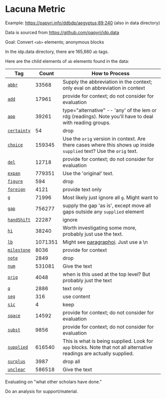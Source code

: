 # Lacuna Metric

Example: https://papyri.info/ddbdp/aegyptus;89;240 (also in data directory)

Data is sourced from https://github.com/papyri/idp.data

Goal: Convert `<ab>` elements; anonymous blocks

In the idp.data directory, there are 165,660 `ab` tags.

Here are the child elements of `ab` elements found in the data:

| Tag                                                                                    | Count   | How to Process                                                                                                                                                                                    |
|----------------------------------------------------------------------------------------|---------|---------------------------------------------------------------------------------------------------------------------------------------------------------------------------------------------------|
| [`abbr`](https://www.tei-c.org/release/doc/tei-p5-doc/en/html/ref-abbr.html)           | 33568   | Supply the abbreviation in the context; only eval on abbreviation in context                                                                                                                      |
| [`add`](https://www.tei-c.org/release/doc/tei-p5-doc/en/html/ref-add.html)             | 17961   | provide for context; do not consider for evaluation                                                                                                                                               |
| [`app`](https://www.tei-c.org/release/doc/tei-p5-doc/en/html/ref-app.html)             | 39261   | type="alternative" -- 'any' of the lem or rdg (readings). Note you'll have to deal with reading groups.                                                                                           |
| [`certainty`](https://www.tei-c.org/release/doc/tei-p5-doc/en/html/ref-certainty.html) | 54      | drop                                                                                                                                                                                              |
| [`choice`](https://www.tei-c.org/release/doc/tei-p5-doc/en/html/ref-choice.html)       | 159345  | Use the `orig` version in context. Are there cases where this shows up inside `supplied` text? Use the `orig` text.                                                                               |
| [`del`](https://www.tei-c.org/release/doc/tei-p5-doc/en/html/ref-del.html)             | 12718   | provide for context; do not consider for evaluation                                                                                                                                               |
| [`expan`](https://www.tei-c.org/release/doc/tei-p5-doc/en/html/ref-expan.html)         | 779351  | Use the 'original' text.                                                                                                                                                                          |
| [`figure`](https://www.tei-c.org/release/doc/tei-p5-doc/en/html/ref-figure.html)       | 594     | drop                                                                                                                                                                                              |
| [`foreign`](https://www.tei-c.org/release/doc/tei-p5-doc/en/html/ref-foreign.html)     | 4121    | provide text only                                                                                                                                                                                 |
| [`g`](https://www.tei-c.org/release/doc/tei-p5-doc/en/html/ref-g.html)                 | 71996   | Most likely just ignore all `g`. Might want to                                                                                                                                                    |
| [`gap`](https://www.tei-c.org/release/doc/tei-p5-doc/en/html/ref-gap.html)             | 756277  | supply the gap 'as is', except move all gaps outside any `supplied` element                                                                                                                       |
| [`handShift`](https://www.tei-c.org/release/doc/tei-p5-doc/en/html/ref-handShift.html) | 22287   | ignore                                                                                                                                                                                            |
| [`hi`](https://www.tei-c.org/release/doc/tei-p5-doc/en/html/ref-hi.html)               | 38240   | Worth investigating some more, probably just use the text.                                                                                                                                        |
| [`lb`](https://www.tei-c.org/release/doc/tei-p5-doc/en/html/ref-lb.html)               | 1071351 | Might see [paragraphoi](https://en.wikipedia.org/wiki/Paragraphos). Just use a \n |
| [`milestone`](https://www.tei-c.org/release/doc/tei-p5-doc/en/html/ref-milestone.html) | 8036    | provide for context                                                                                                                                                                               |
| [`note`](https://www.tei-c.org/release/doc/tei-p5-doc/en/html/ref-note.html)           | 2849    | drop                                                                                                                                                                                              |
| [`num`](https://www.tei-c.org/release/doc/tei-p5-doc/en/html/ref-num.html)             | 531081  | Give the text                                                                                                                                                                                     |
| [`orig`](https://www.tei-c.org/release/doc/tei-p5-doc/en/html/ref-orig.html)           | 4048    | when is this used at the top level? But probably just the text                                                                                                                                    |
| [`q`](https://www.tei-c.org/release/doc/tei-p5-doc/en/html/ref-q.html)                 | 2886    | text only                                                                                                                                                                                         |
| [`seg`](https://www.tei-c.org/release/doc/tei-p5-doc/en/html/ref-seg.html)             | 316     | use content                                                                                                                                                                                       |
| [`sic`](https://www.tei-c.org/release/doc/tei-p5-doc/en/html/ref-sic.html)             | 4       | keep                                                                                                                                                                                              |
| [`space`](https://www.tei-c.org/release/doc/tei-p5-doc/en/html/ref-space.html)         | 14592   | provide for context; do not consider for evaluation                                                                                                                                               |
| [`subst`](https://www.tei-c.org/release/doc/tei-p5-doc/en/html/ref-subst.html)         | 9856    | provide for context; do not consider for evaluation                                                                                                                                               |
| [`supplied`](https://www.tei-c.org/release/doc/tei-p5-doc/en/html/ref-supplied.html)   | 616540  | This is what is being supplied. Look for `app` blocks. Note that not all alternative readings are actually supplied.                                                                              |
| [`surplus`](https://www.tei-c.org/release/doc/tei-p5-doc/en/html/ref-surplus.html)     | 3987    | drop all                                                                                                                                                                                          |
| [`unclear`](https://www.tei-c.org/release/doc/tei-p5-doc/en/html/ref-unclear.html)     | 586518  | Give the text                                                                                                                                                                                     |


Evaluating on "what other scholars have done."

Do an analysis for support/material.
